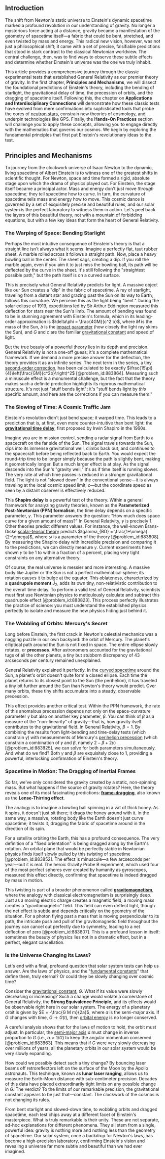 ## Introduction
The shift from Newton's static universe to Einstein's dynamic spacetime marked a profound revolution in our understanding of gravity. No longer a mysterious force acting at a distance, gravity became a manifestation of the geometry of spacetime itself—a fabric that could be bent, stretched, and even twisted by mass and energy. This radical new vision, however, was not just a philosophical shift; it came with a set of precise, falsifiable predictions that stood in stark contrast to the classical Newtonian worldview. The central challenge, then, was to find ways to observe these subtle effects and determine whether Einstein's universe was the one we truly inhabit.

This article provides a comprehensive journey through the classic experimental tests that established General Relativity as our premier theory of gravity. In the first chapter, **Principles and Mechanisms**, we will dissect the foundational predictions of Einstein's theory, including the bending of starlight, the gravitational delay of time, the precession of orbits, and the dragging of spacetime itself. Following this, the chapter on **Applications and Interdisciplinary Connections** will demonstrate how these classic tests have evolved from mere confirmations into sophisticated tools that probe the cores of [neutron stars](@article_id:139189), constrain new theories of cosmology, and underpin technologies like GPS. Finally, the **Hands-On Practices** section will challenge you to apply these concepts, allowing you to engage directly with the mathematics that governs our cosmos. We begin by exploring the fundamental principles that first put Einstein's revolutionary ideas to the test.

## Principles and Mechanisms

To journey from the clockwork universe of Isaac Newton to the dynamic, living spacetime of Albert Einstein is to witness one of the greatest shifts in scientific thought. For Newton, space and time formed a rigid, absolute stage upon which the drama of physics played out. For Einstein, the stage itself became a principal actor. Mass and energy don't just move *through* spacetime; they tell spacetime how to curve. In turn, the curvature of spacetime tells mass and energy how to move. This cosmic dance is governed by a set of exquisitely precise and beautiful rules, and our solar system is the perfect laboratory to witness them in action. Let's peel back the layers of this beautiful theory, not with a mountain of forbidding equations, but with a few key ideas that form the heart of General Relativity.

### The Warping of Space: Bending Starlight

Perhaps the most intuitive consequence of Einstein's theory is that a straight line isn't always what it seems. Imagine a perfectly flat, taut rubber sheet. A marble rolled across it follows a straight path. Now, place a heavy bowling ball in the center. The sheet sags, creating a dip. If you roll the marble again, even if you aim it to just miss the bowling ball, its path will be deflected by the curve in the sheet. It's still following the "straightest possible path," but the path itself is on a curved surface.

This is precisely what General Relativity predicts for light. A massive object like our Sun creates a "dip" in the fabric of spacetime. A ray of starlight, traveling from a distant star and grazing past the Sun on its way to Earth, follows this curvature. We perceive this as the light being "bent." During the solar eclipse of 1919, expeditions led by Sir Arthur Eddington measured this deflection for stars near the Sun's limb. The amount of bending was found to be in stunning agreement with Einstein's formula, which in its leading-order approximation is $\delta\phi = \frac{4GM}{c^2 b}$, where $M$ is the mass of the Sun, $b$ is the [impact parameter](@article_id:165038) (how closely the light ray skims the Sun), and $G$ and $c$ are the familiar [gravitational constant](@article_id:262210) and speed of light.

But the true beauty of a powerful theory lies in its depth and precision. General Relativity is not a one-off guess; it's a complete mathematical framework. If we demand a more precise answer for the deflection, the theory provides it as an infinite series. The next term in the series, a tiny [second-order correction](@article_id:155257), has been calculated to be exactly $\frac{15\pi}{4}\left(\frac{GM}{c^2b}\right)^2$ [@problem_id:883864]. Measuring such a minuscule effect is a monumental challenge, but the fact that the theory makes such a definite prediction highlights its rigorous mathematical structure. It's not just "stuff bends light"; it's "stuff bends light by *this* specific amount, and here are the corrections if you can measure them."

### The Slowing of Time: A Cosmic Traffic Jam

Einstein's revolution didn't just bend space; it warped time. This leads to a prediction that is, at first, even more counter-intuitive than bent light: the **[gravitational time delay](@article_id:275153)**, first proposed by Irwin Shapiro in the 1960s.

Imagine you are in mission control, sending a radar signal from Earth to a spacecraft on the far side of the Sun. The signal travels towards the Sun, dips into its immense gravitational well, climbs back out, and continues to the spacecraft before being reflected back to Earth. You would expect the round-trip time to be longer simply because the path is slightly bent, making it geometrically longer. But a much larger effect is at play. As the signal descends into the Sun's "gravity well," it's as if time itself is running slower. The very rate at which time passes is reduced in a stronger gravitational field. The light is not "slowed down" in the conventional sense—it is always traveling at the local cosmic speed limit, $c$—but the coordinate speed as seen by a distant observer is effectively reduced.

This **Shapiro delay** is a powerful test of the theory. Within a general framework for analyzing gravity theories, known as the **Parameterized Post-Newtonian (PPN) formalism**, the time delay depends on a specific parameter, $\gamma$. This parameter answers the question: "How much does space curve for a given amount of mass?" In General Relativity, $\gamma$ is precisely 1. Other theories predict different values. For instance, the well-known Brans-Dicke [scalar-tensor theory](@article_id:161367) predicts $\gamma_{BD} = \frac{1+\omega}{2+\omega}$, where $\omega$ is a parameter of the theory [@problem_id:883808]. By measuring the Shapiro delay with incredible precision and comparing it to the predictions, we can directly measure $\gamma$. Current experiments have shown $\gamma$ to be 1 to within a fraction of a percent, placing very tight constraints on any alternative theory.

Of course, the real universe is messier and more interesting. A massive body like Jupiter or the Sun is not a perfect mathematical sphere; its rotation causes it to bulge at the equator. This oblateness, characterized by a **quadrupole moment** $J_2$, adds its own tiny, non-relativistic contribution to the overall time delay. To perform a valid test of General Relativity, scientists must first use Newtonian physics to meticulously calculate and subtract this quadrupole effect [@problem_id:883823]. This process perfectly illustrates the practice of science: you must understand the established physics perfectly to isolate and measure the new physics hiding just behind it.

### The Wobbling of Orbits: Mercury's Secret

Long before Einstein, the first crack in Newton's celestial mechanics was a nagging puzzle in our own backyard: the orbit of Mercury. The planet's elliptical path around the Sun is not fixed in space. The entire ellipse slowly rotates, or **precesses**. After astronomers accounted for the gravitational tugs of all the other planets, a tiny but stubborn discrepancy of 43 arcseconds per century remained unexplained.

General Relativity explained it perfectly. In the [curved spacetime](@article_id:184444) around the Sun, a planet's orbit doesn't quite form a closed ellipse. Each time the planet returns to its closest point to the Sun (the perihelion), it has traveled a tiny bit further around the Sun than Newton's theory would predict. Over many orbits, these tiny shifts accumulate into a steady, observable precession.

This effect provides another critical test. Within the PPN framework, the rate of this anomalous precession depends not only on the space-curvature parameter $\gamma$ but also on another key parameter, $\beta$. You can think of $\beta$ as a measure of the "non-linearity" of gravity—that is, how gravity itself contributes to the gravitational field. In General Relativity, $\beta=1$. By combining the results from light-bending and time-delay tests (which constrain $\gamma$) with measurements of Mercury's [perihelion precession](@article_id:262573) (which constrain a combination of $\gamma$ and $\beta$, namely $2-\beta+2\gamma$) [@problem_id:883825], we can solve for both parameters simultaneously. And what do we find? Both $\gamma$ and $\beta$ are exquisitely close to 1, providing a powerful, interlocking confirmation of Einstein's theory.

### Spacetime in Motion: The Dragging of Inertial Frames

So far, we've only considered the gravity created by a static, non-spinning mass. But what happens if the source of gravity rotates? Here, the theory reveals one of its most fascinating predictions: **[frame-dragging](@article_id:159698)**, also known as the **Lense-Thirring effect**.

The analogy is to imagine a bowling ball spinning in a vat of thick honey. As it spins, it doesn't just sit there; it drags the honey around with it. In the same way, a massive, rotating body like the Earth doesn't just curve spacetime; it twists it, dragging the fabric of spacetime around in the direction of its spin.

For a satellite orbiting the Earth, this has a profound consequence. The very definition of a "fixed orientation" is being dragged along by the Earth's rotation. An orbital plane that would be perfectly stable in Newtonian physics finds itself slowly pulled by this twisting of spacetime [@problem_id:883852]. The effect is minuscule—a few arcseconds per year—but it is real. The heroic Gravity Probe B experiment, which used four of the most perfect spheres ever created by humanity as gyroscopes, measured this effect directly, confirming that spacetime is indeed dragged by mass in motion.

This twisting is part of a broader phenomenon called **[gravitomagnetism](@article_id:199124)**, where the analogy with classical electromagnetism is surprisingly deep. Just as a moving electric charge creates a magnetic field, a moving mass creates a "gravitomagnetic" field. This field can even deflect light, though the net effect is subtle and depends critically on the geometry of the situation. For a photon flying past a mass that is moving perpendicular to its path, the intricate push and pull of the gravitomagnetic field throughout the journey can cancel out perfectly due to symmetry, leading to a net deflection of zero [@problem_id:883807]. This is a profound lesson in itself: sometimes the beauty of physics lies not in a dramatic effect, but in a perfect, elegant cancellation.

### Is the Universe Changing its Laws?

Let's end with a final, profound question that solar system tests can help us answer. Are the laws of physics, and the "[fundamental constants](@article_id:148280)" that define them, truly eternal? Or could they be slowly changing over cosmic time?

Consider the [gravitational constant](@article_id:262210), $G$. What if its value were slowly decreasing or increasing? Such a change would violate a cornerstone of General Relativity, the **Strong Equivalence Principle**, and its effects would be observable right here in our solar system. The energy of a planetary orbit is given by $E = -\frac{G M m}{2a}$, where $a$ is the semi-major axis. If $G$ changes with time, $G \to G(t)$, then [orbital energy](@article_id:157987) is no longer conserved.

A careful analysis shows that for the laws of motion to hold, the orbit must adjust. In particular, the [semi-major axis](@article_id:163673) $a$ must change in inverse proportion to $G$ (i.e., $a \propto 1/G$) to keep the angular momentum conserved [@problem_id:883863]. This means that if $G$ were very slowly decreasing over millions of years, all the planetary orbits in our solar system would be very slowly expanding.

How could we possibly detect such a tiny change? By bouncing laser beams off retroreflectors left on the surface of the Moon by the Apollo astronauts. This technique, known as **lunar laser ranging**, allows us to measure the Earth-Moon distance with sub-centimeter precision. Decades of this data have placed extraordinarily tight limits on any possible change in $G$. The verdict? To the limits of our remarkable precision, the gravitational constant appears to be just that—constant. The clockwork of the cosmos is not changing its rules.

From bent starlight and slowed-down time, to wobbling orbits and dragged spacetime, each test chips away at a different facet of Einstein's masterpiece. What is truly remarkable is their unity. These are not separate, ad-hoc explanations for different phenomena. They all stem from a single, powerful idea: gravity is nothing more and nothing less than the geometry of spacetime. Our solar system, once a backdrop for Newton's laws, has become a high-precision laboratory, confirming Einstein's vision and revealing a universe far more subtle and beautiful than we had ever imagined.